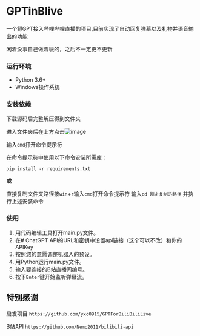 # GPTinBlive

一个将GPT接入哔哩哔哩直播的项目,目前实现了自动回复弹幕以及礼物并语音输出的功能

闲着没事自己做着玩的，之后不一定更不更新




### 运行环境

- Python 3.6+
- Windows操作系统

### 安装依赖

下载源码后完整解压得到文件夹

进入文件夹后在上方点击![image](https://github.com/Nothingness-Void/GPTinBlive/assets/55913486/ed9fdb93-9143-4dbb-87ed-23a8097ec397)  

输入`cmd`打开命令提示符  

在命令提示符中使用以下命令安装所需库：

`pip install -r requirements.txt`

**或**

直接复制文件夹路径按`win`+`r`输入`cmd`打开命令提示符
输入`cd 刚才复制的路径`
并执行上述安装命令

### 使用

1. 用代码编辑工具打开main.py文件。
2. 在# ChatGPT API的URL和密钥中设置api链接（这个可以不改）和你的APIKey
3. 按照您的意愿调整机器人的预设。
4. 用Python运行main.py文件。
5. 输入要连接的B站直播间编号。
6. 按下`Enter`键开始监听弹幕流。


## 特别感谢

启发项目 `https://github.com/yxc0915/GPTForBiliBiliLive` 

B站API `https://github.com/Nemo2011/bilibili-api`
